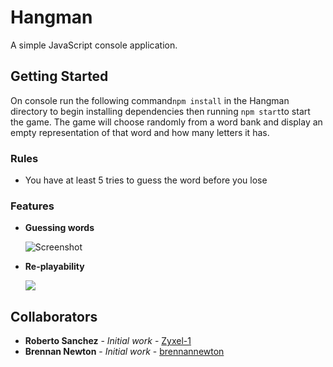 # Hangman
A simple JavaScript console application.

## Getting Started

On console run the following command`npm install` in the Hangman directory to begin installing dependencies then running `npm start`to start the game. The game will choose randomly from a word bank and display an empty representation of that word  and how many letters it has. 

### Rules

* You have at least 5 tries to guess the word before you lose

### Features

* **Guessing words**

  ![Screenshot](/home/rsanchez/Pictures/screenshotOfGame.png)

* **Re-playability**

  ![](/home/rsanchez/Github/Hangman/Documentation/ReadMeResources/winning.gif)

  
  
  

## Collaborators

* **Roberto Sanchez** - *Initial work* - [Zyxel-1](https://github.com/Zyxel-1)
* **Brennan Newton** - *Initial work* - [brennannewton](https://github.com/brennannewton)